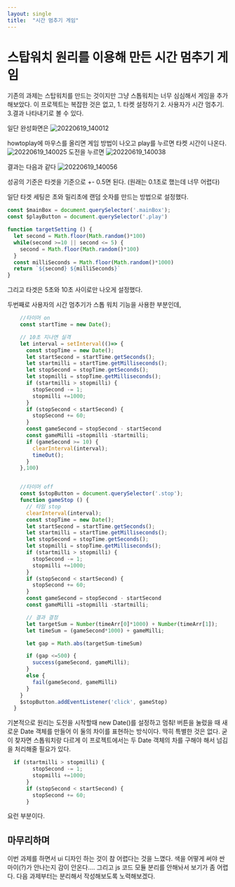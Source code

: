 ```yaml
---
layout: single
title:  "시간 멈추기 게임"
---
```


# 스탑워치 원리를 이용해 만든 시간 멈추기 게임

기존의 과제는 스탑워치를 만드는 것이지만 그냥 스톱워치는 너무 심심해서 게임을 추가해보았다.
이 프로젝트는 복잡한 것은 없고, 1. 타켓 설정하기 2. 사용자가 시간 멈추기. 3.결과 나타내기로 볼 수 있다.

일단 완성화면은
![20220619_140012](https://user-images.githubusercontent.com/99978225/174466867-3ae92c25-8927-4ea3-a319-f9b354285aad.png)

howtoplay에 마우스를 올리면 게임 방법이 나오고 play를 누르면 타켓 시간이 나온다.
![20220619_140025](https://user-images.githubusercontent.com/99978225/174467009-45f7f603-b39e-49bf-990b-f024fe0a1eec.png)
도전을 누르면 
![20220619_140038](https://user-images.githubusercontent.com/99978225/174467076-5ecc59ca-fe36-4150-a853-41a1938c9ab3.png)

결과는 다음과 같다 
![20220619_140056](https://user-images.githubusercontent.com/99978225/174467116-b71443ab-be42-4a40-a372-a2d6862e5372.png)

성공의 기준은 타겟을 기준으로 +- 0.5면 된다. (원래는 0.1초로 했는데 너무 어렵다)

일단 타겟 세팅은 초와 밀리초에 랜덤 숫자를 만드는 방법으로 설정했다.

``` js
const $mainBox = document.querySelector('.mainBox');
const $playButton = document.querySelector('.play')

function targetSetting () {
  let second = Math.floor(Math.random()*100)
  while(second >=10 || second <= 5) {
    second = Math.floor(Math.random()*100)
  }
  const milliSeconds = Math.floor(Math.random()*1000)
  return `${second} ${milliSeconds}`
}
```
그리고 타겟은 5초와 10초 사이로만 나오게 설정했다. 

두번째로 사용자의 시간 멈추기가 스톱 워치 기능을 사용한 부분인데, 

```js
    //타이머 on
    const startTime = new Date();

    // 10초 지나면 실격
    let interval = setInterval(()=> {
      const stopTime = new Date();
      let startSecond = startTime.getSeconds();
      let startmilli = startTime.getMilliseconds();
      let stopSecond = stopTime.getSeconds();
      let stopmilli = stopTime.getMilliseconds();
      if (startmilli > stopmilli) {
        stopSecond -= 1;
        stopmilli +=1000;
      }
      if (stopSecond < startSecond) {
        stopSecond += 60;
      }
      const gameSecond = stopSecond - startSecond
      const gameMilli =stopmilli -startmilli;
      if (gameSecond >= 10) {
        clearInterval(interval);
        timeOut();
      }
    },100)


    //타이머 off 
    const $stopButton = document.querySelector('.stop');
    function gameStop () {
      // 타임 stop
      clearInterval(interval);
      const stopTime = new Date();
      let startSecond = startTime.getSeconds();
      let startmilli = startTime.getMilliseconds();
      let stopSecond = stopTime.getSeconds();
      let stopmilli = stopTime.getMilliseconds();
      if (startmilli > stopmilli) {
        stopSecond -= 1;
        stopmilli +=1000;
      }
      if (stopSecond < startSecond) {
        stopSecond += 60;
      }
      const gameSecond = stopSecond - startSecond
      const gameMilli =stopmilli -startmilli;

      // 결과 결정
      let targetSum = Number(timeArr[0]*1000) + Number(timeArr[1]);
      let timeSum = (gameSecond*1000) + gameMilli;

      let gap = Math.abs(targetSum-timeSum)

      if (gap <=500) {
        success(gameSecond, gameMilli);
      }
      else {
        fail(gameSecond, gameMilli)
      }
    }
    $stopButton.addEventListener('click', gameStop)
  }
```
기본적으로 원리는 도전을 시작할때 new Date()를 설정하고 멈춰! 버튼을 눌렀을 때 새로운 Date 객체를 만들어 이 둘의 차이를 표현하는 방식이다. 딱히 특별한 것은 없다. 굳이 찾자면 스톱워치랑 다르게 이 프로젝트에서는 두 Date 객체의 차를 구해야 해서 넘김을 처리해줄 필요가 있다.  

```js
  if (startmilli > stopmilli) {
        stopSecond -= 1;
        stopmilli +=1000;
      }
      if (stopSecond < startSecond) {
        stopSecond += 60;
      }
```
요런 부분이다.

마무리하며
---------

이번 과제를 하면서 ui 디자인 하는 것이 참 어렵다는 것을 느꼈다. 색을 어떻게 써야 싼마이(?)가 안나는지 감이 안온다.... 그리고 js 코드 모듈 분리를 안해놔서 보기가 좀 어렵다. 다음 과제부터는 분리해서 작성해보도록 노력해보겠다. 
